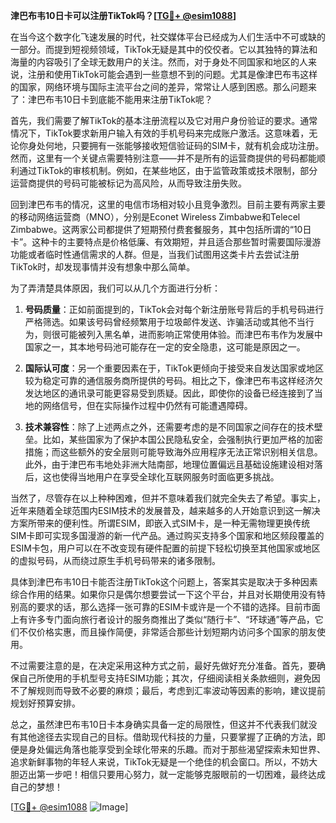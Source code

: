 **津巴布韦10日卡可以注册TikTok吗？[[TG💪+ @esim1088](https://t.me/s/esim1088)]**

在当今这个数字化飞速发展的时代，社交媒体平台已经成为人们生活中不可或缺的一部分。而提到短视频领域，TikTok无疑是其中的佼佼者。它以其独特的算法和海量的内容吸引了全球无数用户的关注。然而，对于身处不同国家和地区的人来说，注册和使用TikTok可能会遇到一些意想不到的问题。尤其是像津巴布韦这样的国家，网络环境与国际主流平台之间的差异，常常让人感到困惑。那么问题来了：津巴布韦10日卡到底能不能用来注册TikTok呢？

首先，我们需要了解TikTok的基本注册流程以及它对用户身份验证的要求。通常情况下，TikTok要求新用户输入有效的手机号码来完成账户激活。这意味着，无论你身处何地，只要拥有一张能够接收短信验证码的SIM卡，就有机会成功注册。然而，这里有一个关键点需要特别注意——并不是所有的运营商提供的号码都能顺利通过TikTok的审核机制。例如，在某些地区，由于监管政策或技术限制，部分运营商提供的号码可能被标记为高风险，从而导致注册失败。

回到津巴布韦的情况，这里的电信市场相对较小且竞争激烈。目前主要有两家主要的移动网络运营商（MNO），分别是Econet Wireless Zimbabwe和Telecel Zimbabwe。这两家公司都提供了短期预付费套餐服务，其中包括所谓的“10日卡”。这种卡的主要特点是价格低廉、有效期短，并且适合那些暂时需要国际漫游功能或者临时性通信需求的人群。但是，当我们试图用这类卡片去尝试注册TikTok时，却发现事情并没有想象中那么简单。

为了弄清楚具体原因，我们可以从几个方面进行分析：

1. **号码质量**：正如前面提到的，TikTok会对每个新注册账号背后的手机号码进行严格筛选。如果该号码曾经频繁用于垃圾邮件发送、诈骗活动或其他不当行为，则很可能被列入黑名单，进而影响正常使用体验。而津巴布韦作为发展中国家之一，其本地号码池可能存在一定的安全隐患，这可能是原因之一。

2. **国际认可度**：另一个重要因素在于，TikTok更倾向于接受来自发达国家或地区较为稳定可靠的通信服务商所提供的号码。相比之下，像津巴布韦这样经济欠发达地区的通讯录可能更容易受到质疑。因此，即使你的设备已经连接到了当地的网络信号，但在实际操作过程中仍然有可能遭遇障碍。

3. **技术兼容性**：除了上述两点之外，还需要考虑的是不同国家之间存在的技术壁垒。比如，某些国家为了保护本国公民隐私安全，会强制执行更加严格的加密措施；而这些额外的安全层则可能导致海外应用程序无法正常识别相关信息。此外，由于津巴布韦地处非洲大陆南部，地理位置偏远且基础设施建设相对落后，这也使得当地用户在享受全球化互联网服务时面临更多挑战。

当然了，尽管存在以上种种困难，但并不意味着我们就完全失去了希望。事实上，近年来随着全球范围内ESIM技术的发展普及，越来越多的人开始意识到这一解决方案所带来的便利性。所谓ESIM，即嵌入式SIM卡，是一种无需物理更换传统SIM卡即可实现多国漫游的新一代产品。通过购买支持多个国家和地区频段覆盖的ESIM卡包，用户可以在不改变现有硬件配置的前提下轻松切换至其他国家或地区的虚拟号码，从而绕过原生手机号码带来的诸多限制。

具体到津巴布韦10日卡能否注册TikTok这个问题上，答案其实是取决于多种因素综合作用的结果。如果你只是偶尔想要尝试一下这个平台，并且对长期使用没有特别高的要求的话，那么选择一张可靠的ESIM卡或许是一个不错的选择。目前市面上有许多专门面向旅行者设计的服务商推出了类似“随行卡”、“环球通”等产品，它们不仅价格实惠，而且操作简便，非常适合那些计划短期内访问多个国家的朋友使用。

不过需要注意的是，在决定采用这种方式之前，最好先做好充分准备。首先，要确保自己所使用的手机型号支持ESIM功能；其次，仔细阅读相关条款细则，避免因不了解规则而导致不必要的麻烦；最后，考虑到汇率波动等因素的影响，建议提前规划好预算安排。

总之，虽然津巴布韦10日卡本身确实具备一定的局限性，但这并不代表我们就没有其他途径去实现自己的目标。借助现代科技的力量，只要掌握了正确的方法，即便是身处偏远角落也能享受到全球化带来的乐趣。而对于那些渴望探索未知世界、追求新鲜事物的年轻人来说，TikTok无疑是一个绝佳的机会窗口。所以，不妨大胆迈出第一步吧！相信只要用心努力，就一定能够克服眼前的一切困难，最终达成自己的梦想！

[[TG💪+ @esim1088](https://t.me/s/esim1088) ![Image](https://i.postimg.cc/4NQfJmqS/Snipaste-2025-05-13-00-14-12.png)]